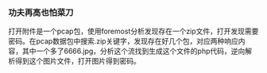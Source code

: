 ### 功夫再高也怕菜刀
打开附件是一个pcap包，使用foremost分析发现存在一个zip文件，打开发现需要密码。在pcap数据包中搜索.zip关键字，发现存在好几个包，对应两种响应内容，其中一个多了6666.jpg，分析这个流找到生成这个文件的php代码，逆向解析得到这个图片文件，打开图片得到密码。
